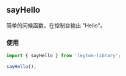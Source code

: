 ## sayHello

简单的问候函数，在控制台输出 "Hello"。

### 使用

```ts
import { sayHello } from 'leyton-library';

sayHello();
```

